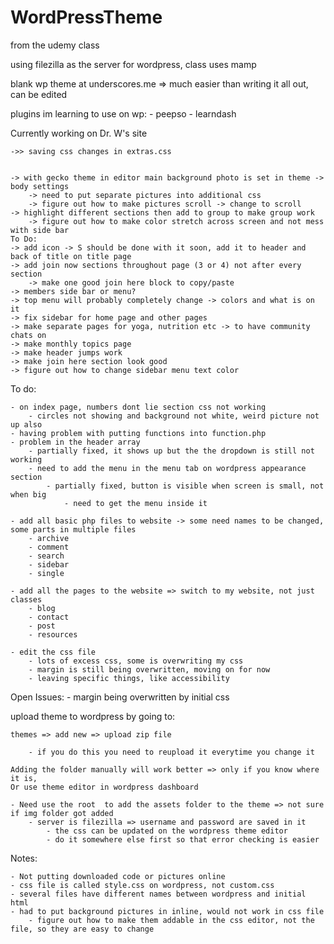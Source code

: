 # WordPressTheme

from the udemy class

using filezilla as the server for wordpress, class uses mamp

blank wp theme at underscores.me
	 => much easier than writing it all out, can be edited 

plugins im learning to use on wp:
	- peepso
	- learndash

Currently working on Dr. W's site 

	->> saving css changes in extras.css

	
	-> with gecko theme in editor main background photo is set in theme -> body settings
		-> need to put separate pictures into additional css
		-> figure out how to make pictures scroll -> change to scroll
	-> highlight different sections then add to group to make group work
		-> figure out how to make color stretch across screen and not mess with side bar
	To Do:
	-> add icon -> S should be done with it soon, add it to header and back of title on title page
	-> add join now sections throughout page (3 or 4) not after every section
		-> make one good join here block to copy/paste
	-> members side bar or menu? 
	-> top menu will probably completely change -> colors and what is on it
	-> fix sidebar for home page and other pages
	-> make separate pages for yoga, nutrition etc -> to have community chats on
	-> make monthly topics page
	-> make header jumps work
	-> make join here section look good
	-> figure out how to change sidebar menu text color
	

To do: 

	- on index page, numbers dont lie section css not working
		- circles not showing and background not white, weird picture not up also
	- having problem with putting functions into function.php
	- problem in the header array 
		- partially fixed, it shows up but the the dropdown is still not working
		- need to add the menu in the menu tab on wordpress appearance section
			- partially fixed, button is visible when screen is small, not when big
				- need to get the menu inside it

	- add all basic php files to website -> some need names to be changed, some parts in multiple files
		- archive
		- comment
		- search
		- sidebar
		- single
	
	- add all the pages to the website => switch to my website, not just classes
		- blog
		- contact
		- post
		- resources	
	
	- edit the css file
		- lots of excess css, some is overwriting my css
		- margin is still being overwritten, moving on for now
		- leaving specific things, like accessibility
		
		
Open Issues:
	- margin being overwritten by initial css
		

upload theme to wordpress by going to:

	themes => add new => upload zip file
	
		- if you do this you need to reupload it everytime you change it
		
	Adding the folder manually will work better => only if you know where it is, 
	Or use theme editor in wordpress dashboard
	
	- Need use the root  to add the assets folder to the theme => not sure if img folder got added
		- server is filezilla => username and password are saved in it
			- the css can be updated on the wordpress theme editor
			- do it somewhere else first so that error checking is easier

Notes:

	- Not putting downloaded code or pictures online
	- css file is called style.css on wordpress, not custom.css
	- several files have different names between wordpress and initial html
	- had to put background pictures in inline, would not work in css file
		- figure out how to make them addable in the css editor, not the file, so they are easy to change
